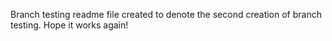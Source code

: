 Branch testing readme file created to denote the second creation of branch testing.
Hope it works again!
